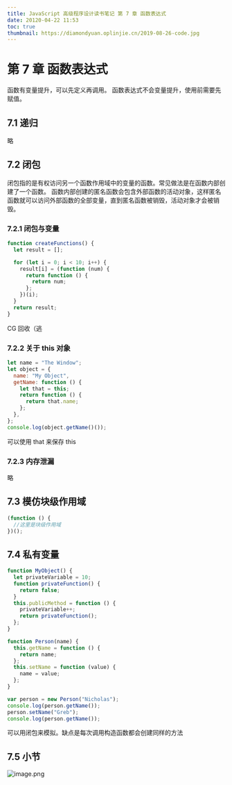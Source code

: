 ```yaml
---
title: JavaScript 高级程序设计读书笔记 第 7 章 函数表达式
date: 20120-04-22 11:53
toc: true
thumbnail: https://diamondyuan.oplinjie.cn/2019-08-26-code.jpg
---
```


# 第 7 章 函数表达式

函数有变量提升，可以先定义再调用。
函数表达式不会变量提升，使用前需要先赋值。

## 7.1 递归

略

## 7.2 闭包

闭包指的是有权访问另一个函数作用域中的变量的函数。常见做法是在函数内部创建了一个函数。
函数内部创建的匿名函数会包含外部函数的活动对象，这样匿名函数就可以访问外部函数的全部变量，直到匿名函数被销毁，活动对象才会被销毁。

### 7.2.1 闭包与变量

```javascript
function createFunctions() {
  let result = [];

  for (let i = 0; i < 10; i++) {
    result[i] = (function (num) {
      return function () {
        return num;
      };
    })(i);
  }
  return result;
}
```

CG 回收（逃

### 7.2.2 关于 this 对象

```javascript
let name = "The Window";
let object = {
  name: "My Object",
  getName: function () {
    let that = this;
    return function () {
      return that.name;
    };
  },
};
console.log(object.getName()());
```

可以使用 that 来保存 this

### 7.2.3 内存泄漏

略

## 7.3 模仿块级作用域

```javascript
(function () {
  //这里是块级作用域
})();
```

## 7.4 私有变量

```javascript
function MyObject() {
  let privateVariable = 10;
  function privateFunction() {
    return false;
  }
  this.publicMethod = function () {
    privateVariable++;
    return privateFunction();
  };
}
```

```javascript
function Person(name) {
  this.getName = function () {
    return name;
  };
  this.setName = function (value) {
    name = value;
  };
}

var person = new Person("Nicholas");
console.log(person.getName());
person.setName("Greb");
console.log(person.getName());
```

可以用闭包来模拟。缺点是每次调用构造函数都会创建同样的方法

## 7.5 小节

![image.png](https://cdn.nlark.com/yuque/0/2019/png/113971/1569833612252-1f3c6d74-f503-49d1-a936-3233e9d87e57.png#align=left&display=inline&height=1382&name=image.png&originHeight=1382&originWidth=1600&size=800559&status=done&width=1600)
